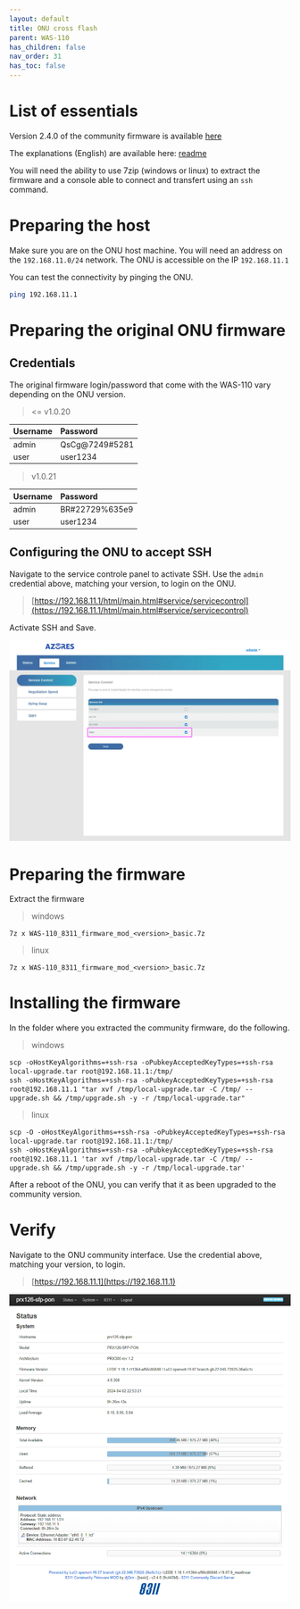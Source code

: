 ```yaml
---
layout: default 
title: ONU cross flash
parent: WAS-110
has_children: false
nav_order: 31
has_toc: false
---
```



# List of essentials

Version 2.4.0 of the community firmware is available [here](https://github.com/djGrrr/8311-was-110-firmware-builder/releases/download/v2.4.0/WAS-110_8311_firmware_mod_2.4.0_basic.7z)

The explanations (English) are available here: [readme](https://github.com/djGrrr/8311-was-110-firmware-builder)

You will need the ability to use 7zip (windows or linux) to extract the firmware and a console able to connect and transfert using an `ssh` command.


# Preparing the host

Make sure you are on the ONU host machine. You will need an address on the `192.168.11.0/24` network.
The ONU is accessible on the IP `192.168.11.1`

You can test the connectivity by pinging the ONU.
```bash
ping 192.168.11.1
```


# Preparing the original ONU firmware

## Credentials

The original firmware login/password that come with the WAS-110 vary depending on the ONU version.

> <= v1.0.20

| Username | Password        |
|:---------|:----------------|
| admin    | QsCg@7249#5281  |
| user     | user1234        |

> v1.0.21

| Username | Password        |
|:---------|:----------------|
| admin    | BR#22729%635e9  |
| user     | user1234        |

## Configuring the ONU to accept SSH

Navigate to the service controle panel to activate SSH. Use the `admin` credential above, matching your version, to login on the ONU.
> [https://192.168.11.1/html/main.html#service/servicecontrol](https://192.168.11.1/html/main.html#service/servicecontrol)

Activate SSH and Save.

![image](https://raw.githubusercontent.com/akhamar/orange-xgs-pon/main/assets/images/was-110/WAS-110-SSH.png)


# Preparing the firmware

Extract the firmware

> windows

```
7z x WAS-110_8311_firmware_mod_<version>_basic.7z
```

> linux

```
7z x WAS-110_8311_firmware_mod_<version>_basic.7z
```


# Installing the firmware

In the folder where you extracted the community firmware, do the following.

> windows

```
scp -oHostKeyAlgorithms=+ssh-rsa -oPubkeyAcceptedKeyTypes=+ssh-rsa local-upgrade.tar root@192.168.11.1:/tmp/
ssh -oHostKeyAlgorithms=+ssh-rsa -oPubkeyAcceptedKeyTypes=+ssh-rsa root@192.168.11.1 "tar xvf /tmp/local-upgrade.tar -C /tmp/ -- upgrade.sh && /tmp/upgrade.sh -y -r /tmp/local-upgrade.tar"
```


> linux

```
scp -O -oHostKeyAlgorithms=+ssh-rsa -oPubkeyAcceptedKeyTypes=+ssh-rsa local-upgrade.tar root@192.168.11.1:/tmp/
ssh -oHostKeyAlgorithms=+ssh-rsa -oPubkeyAcceptedKeyTypes=+ssh-rsa root@192.168.11.1 'tar xvf /tmp/local-upgrade.tar -C /tmp/ -- upgrade.sh && /tmp/upgrade.sh -y -r /tmp/local-upgrade.tar'
```

After a reboot of the ONU, you can verify that it as been upgraded to the community version.


# Verify

Navigate to the ONU community interface. Use the credential above, matching your version, to login.
> [https://192.168.11.1](https://192.168.11.1)

![image](https://raw.githubusercontent.com/akhamar/orange-xgs-pon/main/assets/images/was-110/WAS-110-00.png)